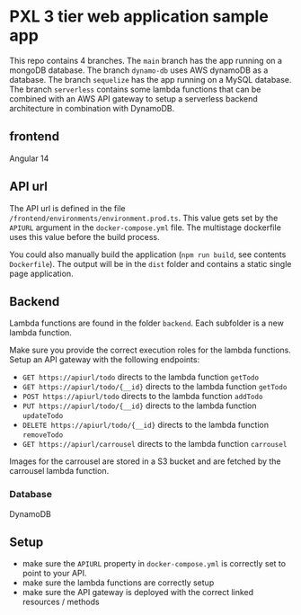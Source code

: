 # PXL 3 tier web application sample app
This repo contains 4 branches. The `main` branch has the app running on a mongoDB database. The branch `dynamo-db` uses AWS dynamoDB as a database. The branch `sequelize` has the app running on a MySQL database. The branch `serverless` contains some lambda functions that can be combined with an AWS API gateway to setup a serverless backend architecture in combination with DynamoDB.

## frontend
Angular 14

## API url
The API url is defined in the file `/frontend/environments/environment.prod.ts`. This value gets set by the `APIURL` argument in the `docker-compose.yml` file. The multistage dockerfile uses this value before the build process.

You could also manually build the application (`npm run build`, see contents `Dockerfile`). The output will be in the `dist` folder and contains a static single page application.

## Backend
Lambda functions are found in the folder `backend`. Each subfolder is a new lambda function.

Make sure you provide the correct execution roles for the lambda functions. Setup an API gateway with the following endpoints:
- `GET https://apiurl/todo` directs to the lambda function `getTodo`
- `GET https://apiurl/todo/{__id}` directs to the lambda function `getTodo`
- `POST https://apiurl/todo` directs to the lambda function `addTodo`
- `PUT https://apiurl/todo/{__id}` directs to the lambda function `updateTodo`
- `DELETE https://apiurl/todo/{__id}` directs to the lambda function `removeTodo`
- `GET https://apiurl/carrousel` directs to the lambda function `carrousel`


Images for the carrousel are stored in a S3 bucket and are fetched by the carrousel lambda function.

### Database
DynamoDB

## Setup
* make sure the `APIURL` property in `docker-compose.yml` is correctly set to point to your API.
* make sure the lambda functions are correctly setup
* make sure the API gateway is deployed with the correct linked resources / methods


